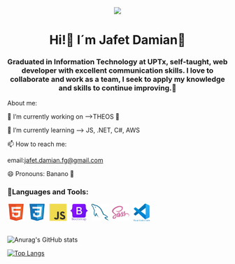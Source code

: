 <div id="header" align="center">
        <img src="https://media4.giphy.com/media/oFvFtrhrmIFFe/giphy.gif?cid=ecf05e477dgsznluqnivs315ylacpkzv1x4bplhepivaly3j&rid=giphy.gif&ct=g" width="200">
        <h1 align="center">Hi!👋 I´m Jafet Damian👾</h1>
        <h3 align="center">Graduated in Information Technology at UPTx, self-taught, web developer with excellent communication skills. I love to collaborate         and work as a team, I seek to apply my knowledge and skills to continue improving.🚀</h3>

  </div>


About me:

🔭 I’m currently working on -->THEOS 🎯

🌱 I’m currently learning --> JS, .NET, C#, AWS

📫 How to reach me: 

  email:jafet.damian.fg@gmail.com

😄 Pronouns:
  Banano 🍻

 <div align="left">
        <h3>🔨Languages and Tools: </h3>
        <div>
            <img src="https://raw.githubusercontent.com/devicons/devicon/1119b9f84c0290e0f0b38982099a2bd027a48bf1/icons/html5/html5-original.svg" title=""                 alt="" width="40" height="40">&nbsp;
            <img src="https://raw.githubusercontent.com/devicons/devicon/1119b9f84c0290e0f0b38982099a2bd027a48bf1/icons/css3/css3-original.svg" title=""                 alt="" width="40" height="40">&nbsp;
            <img src="https://raw.githubusercontent.com/devicons/devicon/1119b9f84c0290e0f0b38982099a2bd027a48bf1/icons/javascript/javascript-original.svg" title=""                 alt="" width="40" height="40">&nbsp;
            <img src="https://raw.githubusercontent.com/devicons/devicon/1119b9f84c0290e0f0b38982099a2bd027a48bf1/icons/bootstrap/bootstrap-original-wordmark.svg" title=""                 alt="" width="40" height="40">&nbsp;
            <img src="https://raw.githubusercontent.com/devicons/devicon/1119b9f84c0290e0f0b38982099a2bd027a48bf1/icons/mysql/mysql-original.svg" title=""                 alt="" width="40" height="40">&nbsp;
            <img src="https://raw.githubusercontent.com/devicons/devicon/1119b9f84c0290e0f0b38982099a2bd027a48bf1/icons/sass/sass-original.svg" title=""                 alt="" width="40" height="40">&nbsp;
            <img src="https://raw.githubusercontent.com/devicons/devicon/1119b9f84c0290e0f0b38982099a2bd027a48bf1/icons/vscode/vscode-original-wordmark.svg" title=""                 alt="" width="40" height="40">&nbsp;
        </div>

</div><br>

![Anurag's GitHub stats](https://github-readme-stats.vercel.app/api?username=damianfgx&show_icons=true&theme=radical)

[![Top Langs](https://github-readme-stats.vercel.app/api/top-langs/?username=damianfgx&layout=compact)](https://github.com/damianfgx/github-readme-stats)
